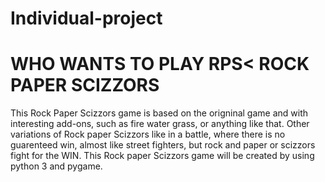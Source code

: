 # Individual-project

# WHO WANTS TO PLAY RPS< ROCK PAPER SCIZZORS

This Rock Paper Scizzors game is based on the origninal game and with interesting add-ons, such as fire water grass, or anything like that.
Other variations of Rock paper Scizzors like in a battle, where there is no guarenteed win, almost like street fighters, but rock and paper or scizzors fight for the WIN.
This Rock paper Scizzors game will be created by using python 3 and pygame.
